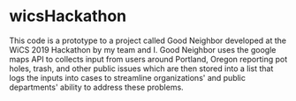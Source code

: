 # wicsHackathon
This code is a prototype to a project called Good Neighbor developed at the WiCS 2019 Hackathon by my team and I. Good Neighbor uses the google maps API to collects input from users around Portland, Oregon reporting pot holes, trash, and other public issues which are then stored into a list that logs the inputs into cases to streamline organizations' and public departments' ability to address these problems.  
